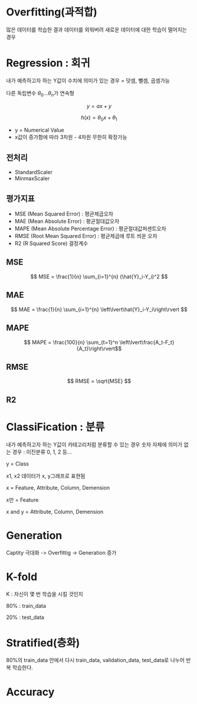 # Overfitting(과적합)
많은 데이터를 학습한 결과 데이터를 외워버려 새로운 데이터에 대한 학습이 떨어지는 경우

# Regression : 회귀
내가 예측하고자 하는 Y값이 수치에 의미가 있는 경우 = 덧셈, 뺄셈, 곱셈가능

다른 독립변수 $\theta_0\dots\theta_n$가 연속형

$$ y = ax + y  $$

$$ h(x) = \theta_0x + \theta_1  $$

- y = Numerical Value
- x값이 증가함에 따라 3차원 - 4차원 무한히 확장가능
## 전처리
- StandardScaler
- MinmaxScaler

## 평가지표
- MSE (Mean Squared Error) : 평균제곱오차
- MAE (Mean Absolute Error) : 평균절대값오차
- MAPE (Mean Absolute Percentage Error) : 평균절대값퍼센트오차
- RMSE (Root Mean Squared Error) : 평균제곱에 루트 씌운 오차
- R2 (R Squared Score) 결정계수

## MSE
$$ MSE = \frac{1}{n} \sum_{i=1}^{n} (\hat{Y}_i-Y_i)^2 $$
## MAE
$$ MAE = \frac{1}{n} \sum_{i=1}^{n} \left\lvert\hat{Y}_i-Y_i\right\rvert $$
## MAPE
$$ MAPE = \frac{100}{n} \sum_{t=1}^n \left\lvert\frac{A_t-F_t}{A_t}\right\rvert$$
## RMSE
$$ RMSE = \sqrt{MSE} $$
## R2



# ClassiFication : 분류
내가 예측하고자 하는 Y값이 카테고리처럼 분류할 수 있는 경우 숫자 자체에 의미가 없는 경우 : 이진분류 0, 1, 2 등...

y = Class

x1, x2 데이터가 x, y그래프로 표현됨

x = Feature, Attribute, Column, Demension

x만 = Feature

x and y = Attribute, Column, Demension

# Generation
Captity 극대화 -> Overfittig -> Generation 증가

# K-fold
K : 자신이 몇 번 학습을 시킬 것인지

80% : train_data

20% : test_data

# Stratified(층화)
80%의 train_data 안에서 다시 train_data, validation_data, test_data로 나누어 반복 학습한다.

# Accuracy
